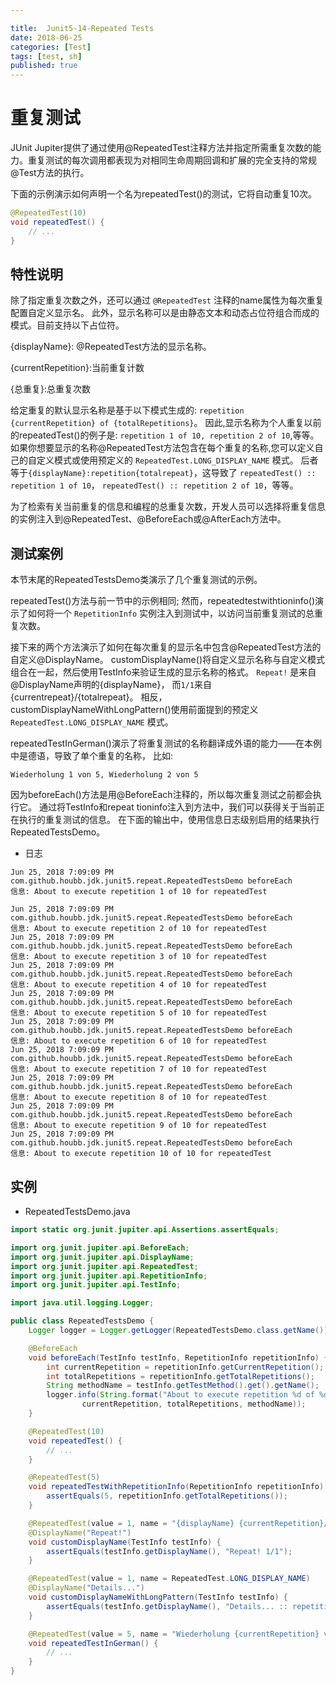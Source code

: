 ```yaml
---

title:  Junit5-14-Repeated Tests
date: 2018-06-25
categories: [Test]
tags: [test, sh]
published: true
---
```


# 重复测试

JUnit Jupiter提供了通过使用@RepeatedTest注释方法并指定所需重复次数的能力。重复测试的每次调用都表现为对相同生命周期回调和扩展的完全支持的常规@Test方法的执行。

下面的示例演示如何声明一个名为repeatedTest()的测试，它将自动重复10次。

```java
@RepeatedTest(10)
void repeatedTest() {
    // ...
}
```

## 特性说明

除了指定重复次数之外，还可以通过 `@RepeatedTest` 注释的name属性为每次重复配置自定义显示名。
此外，显示名称可以是由静态文本和动态占位符组合而成的模式。目前支持以下占位符。

{displayName}: @RepeatedTest方法的显示名称。

{currentRepetition}:当前重复计数

{总重复}:总重复次数

给定重复的默认显示名称是基于以下模式生成的: `repetition {currentRepetition} of {totalRepetitions}`。
因此,显示名称为个人重复以前的repeatedTest()的例子是: `repetition 1 of 10, repetition 2 of 10`,等等。
如果你想要显示的名称@RepeatedTest方法包含在每个重复的名称,您可以定义自己的自定义模式或使用预定义的 `RepeatedTest.LONG_DISPLAY_NAME` 模式。
后者等于`{displayName}:repetition{totalrepeat}`，这导致了 `repeatedTest() :: repetition 1 of 10`，
`repeatedTest() :: repetition 2 of 10`，等等。

为了检索有关当前重复的信息和编程的总重复次数，开发人员可以选择将重复信息的实例注入到@RepeatedTest、@BeforeEach或@AfterEach方法中。


## 测试案例

本节末尾的RepeatedTestsDemo类演示了几个重复测试的示例。

repeatedTest()方法与前一节中的示例相同;
然而，repeatedtestwithtioninfo()演示了如何将一个 `RepetitionInfo` 实例注入到测试中，以访问当前重复测试的总重复次数。

接下来的两个方法演示了如何在每次重复的显示名中包含@RepeatedTest方法的自定义@DisplayName。
customDisplayName()将自定义显示名称与自定义模式组合在一起，然后使用TestInfo来验证生成的显示名称的格式。
`Repeat!` 是来自@DisplayName声明的{displayName}，
而`1/1`来自{currentrepeat}/{totalrepeat}。
相反，customDisplayNameWithLongPattern()使用前面提到的预定义 `RepeatedTest.LONG_DISPLAY_NAME` 模式。

repeatedTestInGerman()演示了将重复测试的名称翻译成外语的能力——在本例中是德语，导致了单个重复的名称，
比如:

```
Wiederholung 1 von 5, Wiederholung 2 von 5
```

因为beforeEach()方法是用@BeforeEach注释的，所以每次重复测试之前都会执行它。
通过将TestInfo和repeat tioninfo注入到方法中，我们可以获得关于当前正在执行的重复测试的信息。
在下面的输出中，使用信息日志级别启用的结果执行RepeatedTestsDemo。

- 日志

```
Jun 25, 2018 7:09:09 PM com.github.houbb.jdk.junit5.repeat.RepeatedTestsDemo beforeEach
信息: About to execute repetition 1 of 10 for repeatedTest

Jun 25, 2018 7:09:09 PM com.github.houbb.jdk.junit5.repeat.RepeatedTestsDemo beforeEach
信息: About to execute repetition 2 of 10 for repeatedTest
Jun 25, 2018 7:09:09 PM com.github.houbb.jdk.junit5.repeat.RepeatedTestsDemo beforeEach
信息: About to execute repetition 3 of 10 for repeatedTest
Jun 25, 2018 7:09:09 PM com.github.houbb.jdk.junit5.repeat.RepeatedTestsDemo beforeEach
信息: About to execute repetition 4 of 10 for repeatedTest
Jun 25, 2018 7:09:09 PM com.github.houbb.jdk.junit5.repeat.RepeatedTestsDemo beforeEach
信息: About to execute repetition 5 of 10 for repeatedTest
Jun 25, 2018 7:09:09 PM com.github.houbb.jdk.junit5.repeat.RepeatedTestsDemo beforeEach
信息: About to execute repetition 6 of 10 for repeatedTest
Jun 25, 2018 7:09:09 PM com.github.houbb.jdk.junit5.repeat.RepeatedTestsDemo beforeEach
信息: About to execute repetition 7 of 10 for repeatedTest
Jun 25, 2018 7:09:09 PM com.github.houbb.jdk.junit5.repeat.RepeatedTestsDemo beforeEach
信息: About to execute repetition 8 of 10 for repeatedTest
Jun 25, 2018 7:09:09 PM com.github.houbb.jdk.junit5.repeat.RepeatedTestsDemo beforeEach
信息: About to execute repetition 9 of 10 for repeatedTest
Jun 25, 2018 7:09:09 PM com.github.houbb.jdk.junit5.repeat.RepeatedTestsDemo beforeEach
信息: About to execute repetition 10 of 10 for repeatedTest
```

## 实例

- RepeatedTestsDemo.java

```java
import static org.junit.jupiter.api.Assertions.assertEquals;

import org.junit.jupiter.api.BeforeEach;
import org.junit.jupiter.api.DisplayName;
import org.junit.jupiter.api.RepeatedTest;
import org.junit.jupiter.api.RepetitionInfo;
import org.junit.jupiter.api.TestInfo;

import java.util.logging.Logger;

public class RepeatedTestsDemo {
    Logger logger = Logger.getLogger(RepeatedTestsDemo.class.getName());

    @BeforeEach
    void beforeEach(TestInfo testInfo, RepetitionInfo repetitionInfo) {
        int currentRepetition = repetitionInfo.getCurrentRepetition();
        int totalRepetitions = repetitionInfo.getTotalRepetitions();
        String methodName = testInfo.getTestMethod().get().getName();
        logger.info(String.format("About to execute repetition %d of %d for %s", //
                currentRepetition, totalRepetitions, methodName));
    }

    @RepeatedTest(10)
    void repeatedTest() {
        // ...
    }

    @RepeatedTest(5)
    void repeatedTestWithRepetitionInfo(RepetitionInfo repetitionInfo) {
        assertEquals(5, repetitionInfo.getTotalRepetitions());
    }

    @RepeatedTest(value = 1, name = "{displayName} {currentRepetition}/{totalRepetitions}")
    @DisplayName("Repeat!")
    void customDisplayName(TestInfo testInfo) {
        assertEquals(testInfo.getDisplayName(), "Repeat! 1/1");
    }

    @RepeatedTest(value = 1, name = RepeatedTest.LONG_DISPLAY_NAME)
    @DisplayName("Details...")
    void customDisplayNameWithLongPattern(TestInfo testInfo) {
        assertEquals(testInfo.getDisplayName(), "Details... :: repetition 1 of 1");
    }

    @RepeatedTest(value = 5, name = "Wiederholung {currentRepetition} von {totalRepetitions}")
    void repeatedTestInGerman() {
        // ...
    }
}
```


